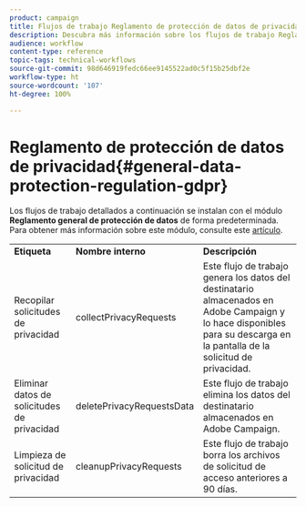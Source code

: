 ```yaml
---
product: campaign
title: Flujos de trabajo Reglamento de protección de datos de privacidad
description: Descubra más información sobre los flujos de trabajo Reglamento de protección de datos de privacidad
audience: workflow
content-type: reference
topic-tags: technical-workflows
source-git-commit: 98d646919fedc66ee9145522ad0c5f15b25dbf2e
workflow-type: ht
source-wordcount: '107'
ht-degree: 100%

---
```



# Reglamento de protección de datos de privacidad{#general-data-protection-regulation-gdpr}

Los flujos de trabajo detallados a continuación se instalan con el módulo **Reglamento general de protección de datos** de forma predeterminada. Para obtener más información sobre este módulo, consulte este [artículo](https://helpx.adobe.com/es/campaign/kb/acc-privacy.html).

<table> 
 <tbody> 
  <tr> 
   <td> <strong>Etiqueta</strong><br /> </td> 
   <td> <strong>Nombre interno</strong><br /> </td> 
   <td> <strong>Descripción</strong><br /> </td> 
  </tr> 
  <tr> 
   <td> <span class="uicontrol">Recopilar solicitudes de privacidad</span><br /> </td> 
   <td> <span class="uicontrol">collectPrivacyRequests</span><br /> </td> 
   <td> Este flujo de trabajo genera los datos del destinatario almacenados en Adobe Campaign y lo hace disponibles para su descarga en la pantalla de la solicitud de privacidad.<br /> </td> 
  </tr> 
  <tr> 
   <td> <span class="uicontrol">Eliminar datos de solicitudes de privacidad</span><br /> </td> 
   <td> <span class="uicontrol">deletePrivacyRequestsData</span><br /> </td> 
   <td> Este flujo de trabajo elimina los datos del destinatario almacenados en Adobe Campaign.<br /> </td> 
  </tr> 
  <tr> 
   <td> <span class="uicontrol">Limpieza de solicitud de privacidad</span> <br /> </td> 
   <td> <span class="uicontrol">cleanupPrivacyRequests</span><br /> </td> 
   <td> Este flujo de trabajo borra los archivos de solicitud de acceso anteriores a 90 días.<br /> </td> 
  </tr> 
 </tbody> 
</table>

